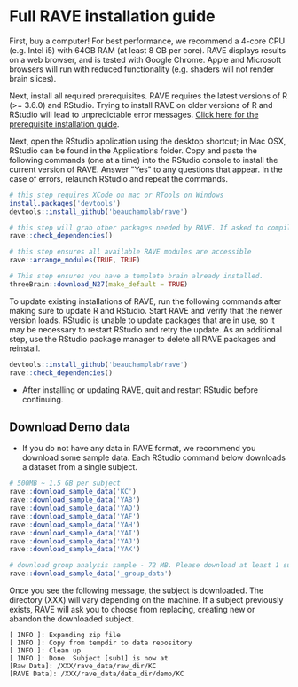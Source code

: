 # Full RAVE installation guide

First, buy a computer! For best performance, we recommend a 4-core CPU (e.g. Intel i5) with 64GB RAM (at least 8 GB per core).
RAVE displays results on a web browser, and is tested with Google Chrome. Apple and Microsoft browsers will run with reduced functionality (e.g. shaders will not render brain slices).

Next, install all required prerequisites. RAVE requires the latest versions of R (>= 3.6.0) and RStudio. Trying to install RAVE on older versions of R and RStudio will lead to unpredictable error messages. [Click here for the prerequisite installation guide](./Installation.md).

Next, open the RStudio application using the desktop shortcut; in Mac OSX, RStudio can be found in the Applications folder. Copy and paste the following commands (one at a time) into the RStudio console to install the current version of RAVE. Answer "Yes" to any questions that appear. In the case of errors, relaunch RStudio and repeat the commands. 
```r
# this step requires XCode on mac or RTools on Windows
install.packages('devtools')
devtools::install_github('beauchamplab/rave')

# this step will grab other packages needed by RAVE. If asked to compile packages from source, you can say no
rave::check_dependencies()

# this step ensures all available RAVE modules are accessible
rave::arrange_modules(TRUE, TRUE)

# This step ensures you have a template brain already installed.
threeBrain::download_N27(make_default = TRUE)
```

To update existing installations of RAVE, run the following commands after making sure to update R and RStudio. Start RAVE and verify that the newer version loads. RStudio is unable to update packages that are in use, so it may be necessary to restart RStudio and retry the update. As an additional step, use the RStudio package manager to delete all RAVE packages and reinstall.

```r
devtools::install_github('beauchamplab/rave')
rave::check_dependencies()
```

* After installing or updating RAVE, quit and restart RStudio before continuing.

## Download Demo data 

* If you do not have any data in RAVE format, we recommend you download some sample data. Each RStudio command below downloads a dataset from a single subject.
```r
# 500MB ~ 1.5 GB per subject
rave::download_sample_data('KC')
rave::download_sample_data('YAB')
rave::download_sample_data('YAD')
rave::download_sample_data('YAF')
rave::download_sample_data('YAH')
rave::download_sample_data('YAI')
rave::download_sample_data('YAJ')
rave::download_sample_data('YAK')

# download group analysis sample - 72 MB. Please download at least 1 subject above.
rave::download_sample_data('_group_data')
```

Once you see the following message, the subject is downloaded. The directory (XXX) will vary depending on the machine. If a subject previously exists, RAVE will ask you to choose from replacing, creating new or abandon the downloaded subject. 

```
[ INFO ]: Expanding zip file
[ INFO ]: Copy from tempdir to data repository
[ INFO ]: Clean up
[ INFO ]: Done. Subject [sub1] is now at 
[Raw Data]: /XXX/rave_data/raw_dir/KC
[RAVE Data]: /XXX/rave_data/data_dir/demo/KC
```

